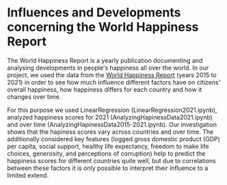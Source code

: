 # Influences and Developments concerning the World Happiness Report
The World Happiness Report is a yearly publication documenting and analysing developments in people's happiness all over the world.
In our project, we used the data from the [World Happiness Report](https://www.kaggle.com/mathurinache/world-happiness-report-20152021) (years 2015 to 2021)
in order to see how much influence different factors have on citizens' overall happiness, how happiness differs for each country and
how it changes over time.

For this purpose we used LinearRegression (LinearRegression2021.ipynb), analyzed happiness scores for 2021 (AnalyzingHapinessData2021.ipynb)
and over time (AnalyzingHapinessData2015-2021.ipynb).
Our investigation shows that the hapiness scores vary across countries and over time. The additionally considered key features (logged gross domestic product (GDP) per 
capita, social support, healthy life expectancy, freedom to make life choices, generosity, and perceptions of corruption) help to predict the happiness scores
for different countries quite well, but due to correlations between these factors it is only possible to interpret their influence to a limited extend.
  
